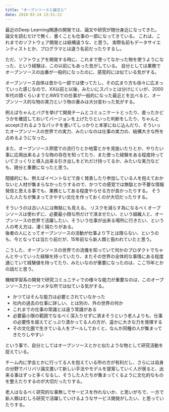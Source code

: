 ```yaml
---
title: "オープンソースと論文と"
date: 2018-03-24 13:51:13
---
```


最近のDeep Learning関連の開発では、論文や研究が随分身近になってきた。
論文を読むだけで無く、書くことも仕事の一部になってきている。
これは、これまでのソフトウェア開発とは結構違うな、と思う。
実際名前もデータサイエンティストとか、プログラマとは違う名前だったりするし。

ただ、ソフトウェアを開発する時に、これまで使ってなかった物を使うようになった、という経験は、この以前にもあった気がしている。
自分としては業務でオープンソースの出番が一般的になったのに、感覚的には似ている気がする。

オーブンソース自体は昔から一部では使ってたし、その広まり方も徐々に広まっていった感じなので、XX以前と以後、みたいにスパッとは分けにくいが、2000年代の頭くらいまでとAWSでの仕事が一般的になった最近とを比べると、オープンソース的な物の実力という物の重みは大分変わった気がする。

例えばちゃんとバグを挙げて開発チームとコミュニケートとったり、直ったかどうかを確認しておいてバージョンを上げたりといった判断をしたり、ちゃんとacceptされるようなパッチを書いてしっかりと本家にねじ込んだり、そういったオープンソースの世界での実力、みたいなのは仕事の実力の、結構大きな所を占めるようになった。

また、オープンソース界隈での流行りとか地雷とかを見抜いたりとか、やりたい事に応用出来るような物の存在を知ってたり、また使った経験をある程度持っていてさっくりと導入出来る引き出しをどれだけ持ってるか、みたいな実力なども、随分と重要になったと思う。

間接的にも、例えばイベントなどで良く発表したり参加している人を抱えておかないと人材が集まらなかったりするので、かつての感覚では無駄とか不要な情報発信と思える事でも、業務としてある程度やらせる方が良かったりする。
そうした人たちが集まってきやすい文化を作っておくのが大切だったりする。

そういうのは古い人には無駄にも見える。
リスクを減らす為になるべくオープンソースは使わずに、必要最小限な所だけで済ませたい、という組織人と、オープンソースの世界で活躍したい、そういう仕事が出来る場所に行きたい、という人の考え方は、凄く隔たりがある。  
後者の人にとってオープンソースの活動が仕事より下とは限らない、というのも、今となっては当たり前だが、15年前なら新人類と扱われていたと思う。

こうした、オープンソースの世界での流儀を知っていて何かのプロダクトでちゃんとやっていった経験を持っていたり、またその世界の全体的な事情にある程度通じていて経験値を持ってたり、みたいなのが重要になったのは、ここ15年とかの話だと思う。

機械学習系の開発で研究コミュニティでの様々な能力が重要なのは、このオープンソース力と一つメタな所では似ている気がする。

- かつてはそんな能力は必要とされていなかった
- 社内の過去の仕事に詳しい、とは別の、外の世界の何か
- これまでの仕事の常識とは違う常識がある
- 必要最小限の範囲でなるべく深入りせずに済まそうという老人よりも、仕事の必要性を超えてどっぷり漬かってる人の方が、遥かに大きな力を発揮する
- その文化圏で生きている人をプールしておくと、なんか同種の人が集まってきたりしやすい

という事で、自分としてはオープンソースとかと似たような物として研究活動を捉えている。

チーム内に学会とかに行ってる人を抱えている所の方が有利だし、さらには自身の分野でバリバリ論文書いて新しい手法やモデルを提案していく人が居ると、出来る事はずっと多くなるし、そうした人たちが集まってくるように文化的なものを整えたりするのが大切だったりする。

老人はなるべく研究的な事無しでサービスを作れないか、と思いがちで、一方で新人類はむしろ研究で活躍していけるようなサービス開発がしたい、と思っていたりする。
